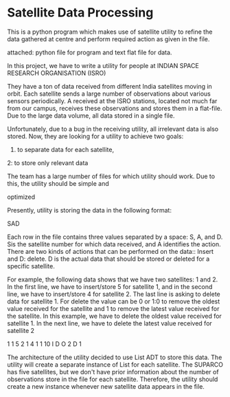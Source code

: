 # Satellite Data Processing
This is a python program which makes use of satellite utility to refine the data gathered at centre and perform required action as given in the file.

attached: python file for program and text flat file for data.


In this project, we have to write a utility for people at INDIAN SPACE RESEARCH ORGANISATION (ISRO)

They have a ton of data received from different India satellites moving in orbit. Each satellite sends a large number of observations about various sensors periodically. A received at the ISRO stations, located not much far from our campus, receives these observations and stores them in a flat-file. Due to the large data volume, all data stored in a single file.

Unfortunately, due to a bug in the receiving utility, all irrelevant data is also stored. Now, they are looking for a utility to achieve two goals:

1. to separate data for each satellite,

2: to store only relevant data

The team has a large number of files for which utility should work. Due to this, the utility should be simple and

optimized

Presently, utility is storing the data in the following format:

SAD

Each row in the file contains three values separated by a space: S, A, and D. Sis the satellite number for which data received, and A identifies the action. There are two kinds of actions that can be performed on the data:: Insert and D: delete. D is the actual data that should be stored or deleted for a specific satellite.

For example, the following data shows that we have two satellites: 1 and 2. In the first line, we have to insert/store 5 for satellite 1, and in the second line, we have to insert/store 4 for satellite 2. The last line is asking to delete data for satellite 1. For delete the value can be 0 or 1:0 to remove the oldest value received for the satellite and 1 to remove the latest value received for the satellite. In this example, we have to delete the oldest value received for satellite 1. In the next line, we have to delete the latest value received for satellite 2

1 1 5
2 1 4
1 1 10
I D O 
2 D 1

The architecture of the utility decided to use List ADT to store this data. The utility will create a separate instance of List for each satellite. The SUPARCO has five satellites, but we don't have prior information about the number of observations store in the file for each satellite. Therefore, the utility should create a new instance whenever new satellite data appears in the file.

